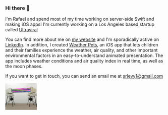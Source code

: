 ### Hi there 👋 
I'm Rafael and spend most of my time working on server-side Swift and making iOS apps! I'm currently working on a Los Angeles based startup called [Ultraviral](https://github.com/rafaellevy/)

You can find more about me on [my website](https://www.rafaellevy.com) and I'm sporadically active on [LinkedIn](https://www.linkedin.com/in/raflev/).
In addition, I created [Weather Pets](https://github.com/rafaellevy/weatherPets-ReadMe), an iOS app that lets children and their families experience the weather, air quality, and other important environmental factors in an easy-to-understand animated presentation. The app includes weather conditions and air quality index in real time, as well as the moon phases.

If you want to get in touch, you can send an email me at srlevy1@gmail.com 

<img src="https://github.com/rafaellevy/rafaellevy/blob/main/githubGif.gif" alt="animated" />





<!--
**rafaellevy/rafaellevy** is a ✨ _special_ ✨ repository because its `README.md` (this file) appears on your GitHub profile.

Here are some ideas to get you started:

- 🔭 I’m currently working on ...
- 🌱 I’m currently learning ...
- 👯 I’m looking to collaborate on ...
- 🤔 I’m looking for help with ...
- 💬 Ask me about ...
- 📫 How to reach me: ...
- 😄 Pronouns: ...
- ⚡ Fun fact: ...

-->
